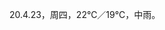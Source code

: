 <link href="../../css/style.css" rel="stylesheet" type="text/css" />

<span class="fzzy">20.4.23，周四，22℃／19℃，中雨。

